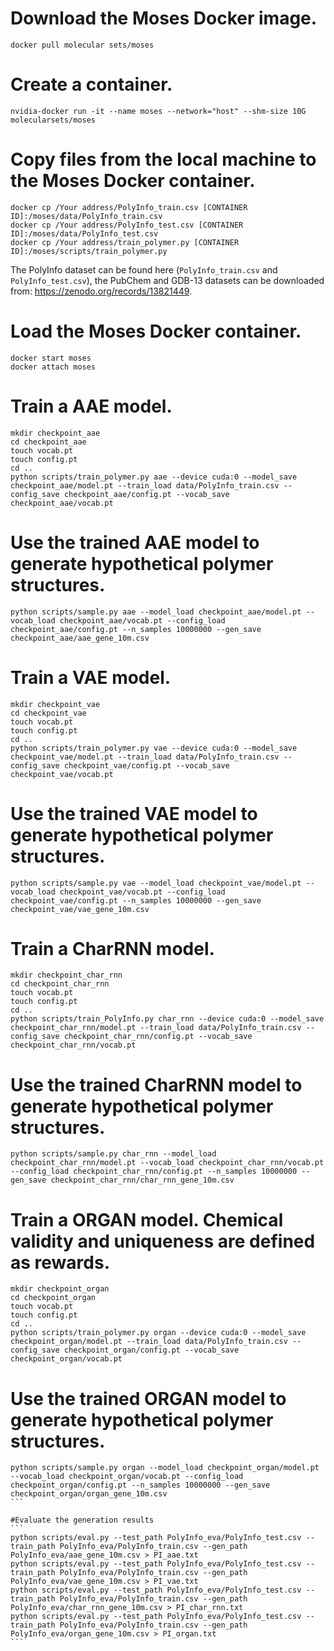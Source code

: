 # Download the Moses Docker image.
```
docker pull molecular sets/moses
```

# Create a container.
```
nvidia-docker run -it --name moses --network="host" --shm-size 10G molecularsets/moses
```

# Copy files from the local machine to the Moses Docker container.
```
docker cp /Your address/PolyInfo_train.csv [CONTAINER ID]:/moses/data/PolyInfo_train.csv
docker cp /Your address/PolyInfo_test.csv [CONTAINER ID]:/moses/data/PolyInfo_test.csv
docker cp /Your address/train_polymer.py [CONTAINER ID]:/moses/scripts/train_polymer.py
```
The PolyInfo dataset can be found here (`PolyInfo_train.csv` and `PolyInfo_test.csv`), the PubChem and GDB-13 datasets can be downloaded from: https://zenodo.org/records/13821449.

# Load the Moses Docker container.
```
docker start moses
docker attach moses
```

# Train a AAE model.
```
mkdir checkpoint_aae
cd checkpoint_aae
touch vocab.pt
touch config.pt
cd ..
python scripts/train_polymer.py aae --device cuda:0 --model_save checkpoint_aae/model.pt --train_load data/PolyInfo_train.csv --config_save checkpoint_aae/config.pt --vocab_save checkpoint_aae/vocab.pt
```

# Use the trained AAE model to generate hypothetical polymer structures.
```
python scripts/sample.py aae --model_load checkpoint_aae/model.pt --vocab_load checkpoint_aae/vocab.pt --config_load checkpoint_aae/config.pt --n_samples 10000000 --gen_save checkpoint_aae/aae_gene_10m.csv
```

# Train a VAE model.
```
mkdir checkpoint_vae
cd checkpoint_vae
touch vocab.pt
touch config.pt
cd ..
python scripts/train_polymer.py vae --device cuda:0 --model_save checkpoint_vae/model.pt --train_load data/PolyInfo_train.csv --config_save checkpoint_vae/config.pt --vocab_save checkpoint_vae/vocab.pt
```

# Use the trained VAE model to generate hypothetical polymer structures.
```
python scripts/sample.py vae --model_load checkpoint_vae/model.pt --vocab_load checkpoint_vae/vocab.pt --config_load checkpoint_vae/config.pt --n_samples 10000000 --gen_save checkpoint_vae/vae_gene_10m.csv
```

# Train a CharRNN model.
```
mkdir checkpoint_char_rnn
cd checkpoint_char_rnn
touch vocab.pt
touch config.pt
cd ..
python scripts/train_PolyInfo.py char_rnn --device cuda:0 --model_save checkpoint_char_rnn/model.pt --train_load data/PolyInfo_train.csv --config_save checkpoint_char_rnn/config.pt --vocab_save checkpoint_char_rnn/vocab.pt
```

# Use the trained CharRNN model to generate hypothetical polymer structures.
```
python scripts/sample.py char_rnn --model_load checkpoint_char_rnn/model.pt --vocab_load checkpoint_char_rnn/vocab.pt --config_load checkpoint_char_rnn/config.pt --n_samples 10000000 --gen_save checkpoint_char_rnn/char_rnn_gene_10m.csv
```

# Train a ORGAN model. Chemical validity and uniqueness are defined as rewards.
```
mkdir checkpoint_organ
cd checkpoint_organ
touch vocab.pt
touch config.pt
cd ..
python scripts/train_polymer.py organ --device cuda:0 --model_save checkpoint_organ/model.pt --train_load data/PolyInfo_train.csv --config_save checkpoint_organ/config.pt --vocab_save checkpoint_organ/vocab.pt
```

# Use the trained ORGAN model to generate hypothetical polymer structures.
````
python scripts/sample.py organ --model_load checkpoint_organ/model.pt --vocab_load checkpoint_organ/vocab.pt --config_load checkpoint_organ/config.pt --n_samples 10000000 --gen_save checkpoint_organ/organ_gene_10m.csv
```

#Evaluate the generation results
```
python scripts/eval.py --test_path PolyInfo_eva/PolyInfo_test.csv --train_path PolyInfo_eva/PolyInfo_train.csv --gen_path PolyInfo_eva/aae_gene_10m.csv > PI_aae.txt
python scripts/eval.py --test_path PolyInfo_eva/PolyInfo_test.csv --train_path PolyInfo_eva/PolyInfo_train.csv --gen_path PolyInfo_eva/vae_gene_10m.csv > PI_vae.txt
python scripts/eval.py --test_path PolyInfo_eva/PolyInfo_test.csv --train_path PolyInfo_eva/PolyInfo_train.csv --gen_path PolyInfo_eva/char_rnn_gene_10m.csv > PI_char_rnn.txt
python scripts/eval.py --test_path PolyInfo_eva/PolyInfo_test.csv --train_path PolyInfo_eva/PolyInfo_train.csv --gen_path PolyInfo_eva/organ_gene_10m.csv > PI_organ.txt
```

